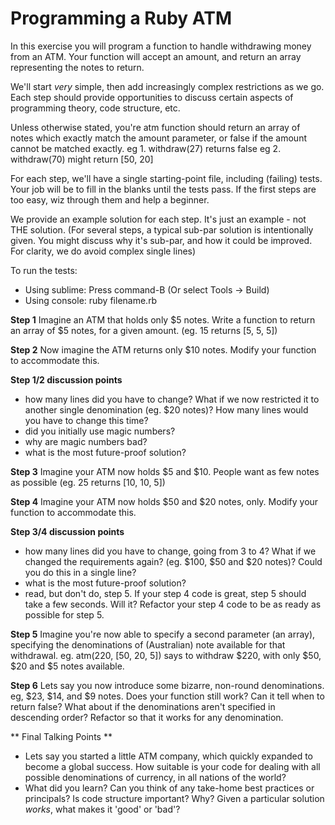 # Programming a Ruby ATM

In this exercise you will program a function to handle withdrawing money from an ATM. Your function will accept an amount, and return an array representing the notes to return.

We'll start *very* simple, then add increasingly complex restrictions as we go. Each step should provide opportunities to discuss certain aspects of programming theory, code structure, etc.

Unless otherwise stated, you're atm function should return an array of notes which exactly match the amount parameter, or false if the amount cannot be matched exactly.
eg 1. withdraw(27) returns false
eg 2. withdraw(70) might return [50, 20]

For each step, we'll have a single starting-point file, including (failing) tests. Your job will be to fill in the blanks until the tests pass. If the first steps are too easy, wiz through them and help a beginner.

We provide an example solution for each step. It's just an example - not THE solution. (For several steps, a typical sub-par solution is intentionally given. You might discuss why it's sub-par, and how it could be improved. For clarity, we do avoid complex single lines)

To run the tests:

- Using sublime: Press command-B (Or select Tools -> Build)
- Using console: ruby filename.rb


**Step 1** Imagine an ATM that holds only $5 notes. Write a function to return an array of $5 notes, for a given amount. (eg. 15 returns [5, 5, 5])

**Step 2** Now imagine the ATM returns only $10 notes. Modify your function to accommodate this.

**Step 1/2 discussion points**
* how many lines did you have to change? What if we now restricted it to another single denomination (eg. $20 notes)? How many lines would you have to change this time?
* did you initially use magic numbers?
* why are magic numbers bad?
* what is the most future-proof solution?

**Step 3** Imagine your ATM now holds $5 and $10. People want as few notes as possible (eg. 25 returns [10, 10, 5])

**Step 4** Imagine your ATM now holds $50 and $20 notes, only. Modify your function to accommodate this.

**Step 3/4 discussion points**
* how many lines did you have to change, going from 3 to 4? What if we changed the requirements again? (eg. $100, $50 and $20 notes)? Could you do this in a single line?
* what is the most future-proof solution?
* read, but don't do, step 5. If your step 4 code is great, step 5 should take a few seconds. Will it? Refactor your step 4 code to be as ready as possible for step 5.

**Step 5** Imagine you're now able to specify a second parameter (an array), specifying the denominations of (Australian) note available for that withdrawal. eg. atm(220, [50, 20, 5]) says to withdraw $220, with only $50, $20 and $5 notes available.

**Step 6** Lets say you now introduce some bizarre, non-round denominations. eg, $23, $14, and $9 notes. Does your function still work? Can it tell when to return false? What about if the denominations aren't specified in descending order? Refactor so that it works for any denomination.

** Final Talking Points **
* Lets say you started a little ATM company, which quickly expanded to become a global success. How suitable is your code for dealing with all possible denominations of currency, in all nations of the world?
* What did you learn? Can you think of any take-home best practices or principals? Is code structure important? Why? Given a particular solution *works*, what makes it 'good' or 'bad'?
